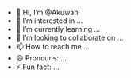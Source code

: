 - 👋 Hi, I’m @Akuwah
- 👀 I’m interested in ...
- 🌱 I’m currently learning ...
- 💞️ I’m looking to collaborate on ...
- 📫 How to reach me ...
- 😄 Pronouns: ...
- ⚡ Fun fact: ...

<!---
Akuwah/Akuwah is a ✨ special ✨ repository because its `README.md` (this file) appears on your GitHub profile.
You can click the Preview link to take a look at your changes.
--->
